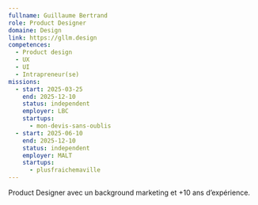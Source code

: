 ```yaml
---
fullname: Guillaume Bertrand
role: Product Designer
domaine: Design
link: https://gllm.design
competences:
  - Product design
  - UX
  - UI
  - Intrapreneur(se)
missions:
  - start: 2025-03-25
    end: 2025-12-10
    status: independent
    employer: LBC
    startups:
      - mon-devis-sans-oublis
  - start: 2025-06-10
    end: 2025-12-10
    status: independent
    employer: MALT
    startups:
      - plusfraichemaville
---
```

Product Designer avec un background marketing et +10 ans d’expérience.